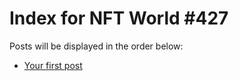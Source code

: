 # Index for NFT World #427
Posts will be displayed in the order below:

- [Your first post](./001-first.md)

